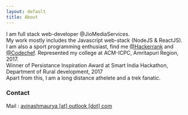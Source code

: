 ```yaml
---
layout: default
title: About
---
```

I am full stack web-developer @JioMediaServices.  
My work mostly includes the Javascript web-stack (NodeJS & ReactJS).    
I am also a sport programming enthusiast, find me [@Hackerrank](https://www.hackerrank.com/mauryaavinash95?hr_r=1) and [@Codechef](codechef.com/users/mauryaavinash9).
Represented my college at ACM-ICPC, Amritapuri Region, 2017.    
Winner of Persistance Inspiration Award at Smart India Hackathon, Department of Rural development, 2017     
Apart from this, I am a long distance athelete and a trek fanatic.  

### Contact
Mail : [avinashmaurya [at] outlook [dot] com](mailto:avinashmaurya@outlook.com)
